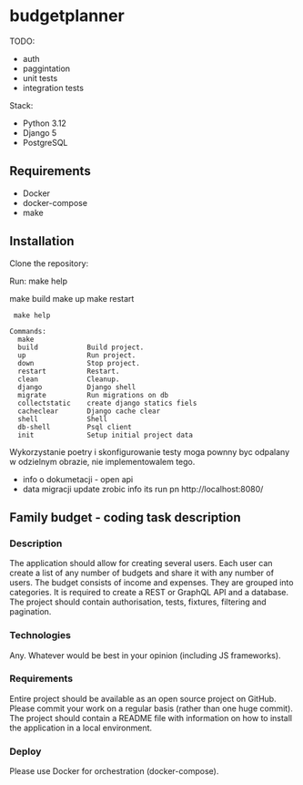 # budgetplanner


TODO:
- auth
- paggintation
- unit tests
- integration tests


Stack:
- Python 3.12
- Django 5
- PostgreSQL

## Requirements

- Docker
- docker-compose
- make

## Installation

Clone the repository:

Run:
make help

make build
make up
make restart

```
 make help

Commands:
  make 
  build            Build project.
  up               Run project.
  down             Stop project.
  restart          Restart.
  clean            Cleanup.
  django           Django shell
  migrate          Run migrations on db
  collectstatic    create django statics fiels
  cacheclear       Django cache clear
  shell            Shell
  db-shell         Psql client
  init             Setup initial project data
  ```
Wykorzystanie poetry i skonfigurowanie
testy moga pownny byc odpalany w odzielnym obrazie, nie implementowalem tego.
- info o dokumetacji - open api
- data migracji update zrobic
info its run pn http://localhost:8080/



## Family budget - coding task description

### Description
The application should allow for creating several users. Each user can create a list of any
number of budgets and share it with any number of users. The budget consists of income
and expenses. They are grouped into categories. It is required to create a REST or
GraphQL API and a database. The project should contain authorisation, tests, fixtures,
filtering and pagination.

### Technologies
Any. Whatever would be best in your opinion (including JS frameworks).

### Requirements
Entire project should be available as an open source project on GitHub. Please commit
your work on a regular basis (rather than one huge commit). The project should contain a
README file with information on how to install the application in a local environment.

### Deploy
Please use Docker for orchestration (docker-compose).
